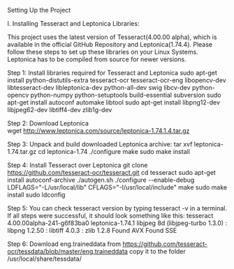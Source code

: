 Setting Up the Project


I. Installing Tesseract and Leptonica Libraries:
	

This project uses the latest version of Tesseract(4.00.00 alpha), which is available in the official GitHub Repository and Leptonica(1.74.4). Please follow these steps to set up these libraries on your Linux Systems. Leptonica has to be compiled from source for newer versions. 

Step 1: Install libraries required for Tesseract and Leptonica
sudo apt-get install python-distutils-extra tesseract-ocr tesseract-ocr-eng libopencv-dev libtesseract-dev libleptonica-dev python-all-dev swig libcv-dev python-opencv python-numpy python-setuptools build-essential subversion
sudo apt-get install autoconf automake libtool
sudo apt-get install libpng12-dev libjpeg62-dev libtiff4-dev zlib1g-dev

Step 2: Download Leptonica	
wget http://www.leptonica.com/source/leptonica-1.74.1.4.tar.gz 

Step 3: Unpack and build downloaded Leptonica archive:
tar xvf leptonica-1.74.tar.gz
cd leptonica-1.74
./configure
make
sudo make install

Step 4: Install Tesseract over Leptonica
git clone https://github.com/tesseract-ocr/tesseract.git
cd tesseract
sudo apt-get install autoconf-archive
./autogen.sh
./configure --enable-debug
LDFLAGS="-L/usr/local/lib" CFLAGS="-I/usr/local/include" make
sudo make install
sudo ldconfig

Step 5: You can check tesseract version by typing tesseract -v in a terminal. If all steps were successful, it should look something like this:
tesseract 4.00.00alpha-241-g6f83ba0
leptonica-1.74.1
libjpeg 8d (libjpeg-turbo 1.3.0) : libpng 1.2.50 : libtiff 4.0.3 : zlib 1.2.8
Found AVX
Found SSE

Step 6: Download eng.traineddata from 
https://github.com/tesseract-ocr/tessdata/blob/master/eng.traineddata copy it to the folder
/usr/local/share/tessdata/


  

